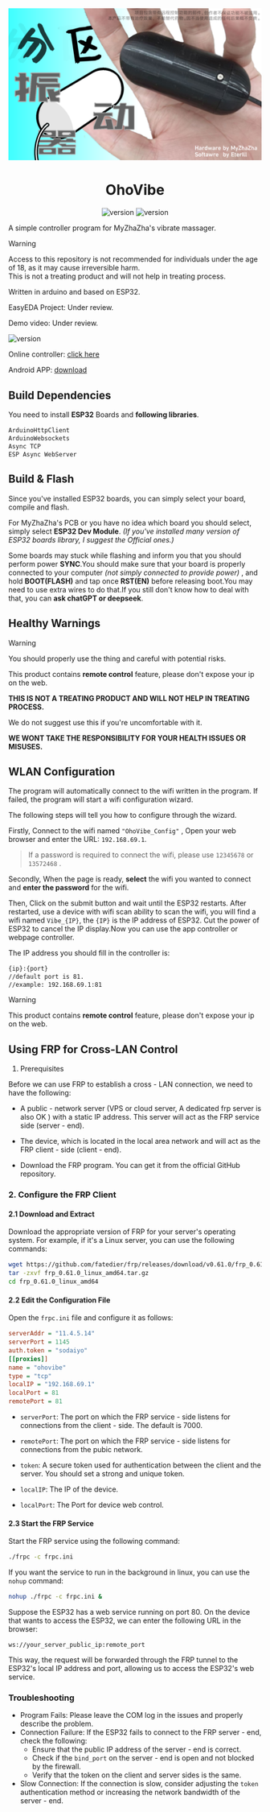 <img src="https://raw.githubusercontent.com/EternalIllusion/OhoVibe/refs/heads/main/banner.png"/>
<div align = center>
  <h1>OhoVibe</h1>
  <img alt="version" src="https://img.shields.io/badge/Channels-9-8A2BE2">
  <img alt="version" src="https://img.shields.io/badge/Very-Powerful-8A2BE2">
</div>

A simple controller program for MyZhaZha's vibrate massager.

> [!WARNING]
> Access to this repository is not recommended for individuals under the age of 18, as it may cause irreversible harm.    
> This is not a treating product and will not help in treating process.

Written in arduino and based on ESP32.

EasyEDA Project: Under review.

Demo video: Under review.

 <img alt="version" src="https://img.shields.io/badge/Version-1.2.8-brightgreen">

Online controller: [click here](https://eterill.xyz/OhoVibe/)

Android APP: [download](https://raw.githubusercontent.com/EternalIllusion/OhoVibe/refs/heads/app/app.apk)

## Build Dependencies

You need to install **ESP32** Boards and **following libraries**.

```text
ArduinoHttpClient
ArduinoWebsockets
Async TCP
ESP Async WebServer
```

## Build & Flash

Since you've installed ESP32 boards, you can simply select your board, compile and flash. 

For MyZhaZha's PCB or you have no idea which board you should select, simply select **ESP32 Dev Module**. *(If you've installed many version of ESP32 boards library, I suggest the Official ones.)*

Some boards may stuck while flashing and inform you that you should perform power **SYNC**.You should make sure that your board is properly connected to your computer *(not simply connected to provide power)* , and hold **BOOT(FLASH)** and tap once **RST(EN)** before releasing boot.You may need to use extra wires to do that.If you still don't know how to deal with that, you can **ask chatGPT or deepseek**. 

## Healthy Warnings

> [!WARNING]
> You should properly use the thing and careful with potential risks.
> 
> This product contains **remote control** feature, please don't expose your ip on the web.
> 
> **THIS IS NOT A TREATING PRODUCT AND WILL NOT HELP IN TREATING PROCESS.**
> 
> We do not suggest use this if you're uncomfortable with it.
> 
> **WE WONT TAKE THE RESPONSIBILITY FOR YOUR HEALTH ISSUES OR MISUSES.**

## WLAN Configuration

The program will automatically connect to the wifi written in the program. If failed, the program will start a wifi configuration wizard.

The following steps will tell you how to configure through the wizard.

Firstly, Connect to the wifi named `"OhoVibe_Config"` , Open your web browser and enter the URL: `192.168.69.1`.

> If a password is required to connect the wifi, please use `12345678` or `13572468` .

Secondly, When the page is ready, **select** the wifi you wanted to connect and **enter the password** for the wifi.

Then, Click on the submit button and wait until the ESP32 restarts. After restarted, use a device with wifi scan ability to scan the wifi, you will find a wifi named `Vibe_{IP}`, the `{IP}` is the IP address of ESP32. Cut the power of ESP32 to cancel the IP display.Now you can use the app controller or webpage controller.

The IP address you should fill in the controller is:
```text
{ip}:{port}
//default port is 81.
//example: 192.168.69.1:81
```

> [!WARNING]
> This product contains **remote control** feature, please don't expose your ip on the web.

## Using FRP for Cross-LAN Control

 1. Prerequisites
 
Before we can use FRP to establish a cross - LAN connection, we need to have the following:

- A public - network server (VPS or cloud server, A dedicated frp server is also OK ) with a static IP address. This server will act as the FRP service side (server - end).

- The device, which is located in the local area network and will act as the FRP client - side (client - end).

- Download the FRP program. You can get it from the official GitHub repository.

### 2. Configure the FRP Client

#### 2.1 Download and Extract

Download the appropriate version of FRP for your server's operating system. For example, if it's a Linux server, you can use the following commands:

```bash
wget https://github.com/fatedier/frp/releases/download/v0.61.0/frp_0.61.0_linux_amd64.tar.gz
tar -zxvf frp_0.61.0_linux_amd64.tar.gz
cd frp_0.61.0_linux_amd64
```

#### 2.2 Edit the Configuration File

Open the `frpc.ini` file and configure it as follows:

```ini
serverAddr = "11.4.5.14"
serverPort = 1145
auth.token = "sodaiyo"
[[proxies]]
name = "ohovibe"
type = "tcp"
localIP = "192.168.69.1"
localPort = 81
remotePort = 81
```

- `serverPort`: The port on which the FRP service - side listens for connections from the client - side. The default is 7000.

- `remotePort`: The port on which the FRP service - side listens for connections from the pubic network.

- `token`: A secure token used for authentication between the client and the server. You should set a strong and unique token.

- `localIP`: The IP of the device.

- `localPort`: The Port for device web control.

#### 2.3 Start the FRP Service

Start the FRP service using the following command:

```bash
./frpc -c frpc.ini
```

If you want the service to run in the background in linux, you can use the `nohup` command:

```bash
nohup ./frpc -c frpc.ini &
```

Suppose the ESP32 has a web service running on port 80. On the device that wants to access the ESP32, we can enter the following URL in the browser:
```
ws://your_server_public_ip:remote_port
```
This way, the request will be forwarded through the FRP tunnel to the ESP32's local IP address and port, allowing us to access the ESP32's web service.

### Troubleshooting
- Program Fails: Please leave the COM log in the issues and properly describe the problem.    
- Connection Failure: If the ESP32 fails to connect to the FRP server - end, check the following:
    - Ensure that the public IP address of the server - end is correct.
    - Check if the `bind_port` on the server - end is open and not blocked by the firewall.
    - Verify that the token on the client and server sides is the same.
- Slow Connection: If the connection is slow, consider adjusting the `token` authentication method or increasing the network bandwidth of the server - end.
